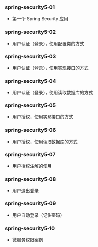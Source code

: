 ### spring-security5-01

- 第一个 Spring Security 应用

### spring-security5-02

- 用户认证（登录），使用配置类的方式

### spring-security5-03

- 用户认证（登录），使用实现接口的方式

### spring-security5-04

- 用户认证（登录），使用读取数据库的方式

### spring-security5-05

- 用户授权，使用实现接口的方式

### spring-security5-06

- 用户授权，使用读取数据库的方式

### spring-security5-07

- 用户授权注解的使用

### spring-security5-08

- 用户退出登录

### spring-security5-09

- 用户自动登录（记住密码）

### spring-security5-10

- 微服务权限案例
